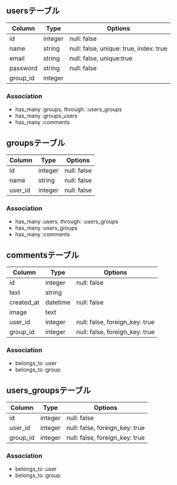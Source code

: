 ## usersテーブル

|Column|Type|Options|
|------|----|-------|
|id|integer|null: false|
|name|string|null: false, unique: true, index: true|
|email|string|null: false, unique:true|
|password|string|null: false|
|group_id|integer|

### Association
- has_many :groups, through: :users_groups
- has_many :groups_users
- has_many :comments

## groupsテーブル

|Column|Type|Options|
|------|----|-------|
|id|integer|null: false|
|name|string|null: false |
|user_id|integer|null: false|

### Association
- has_many :users, through: :users_groups
- has_many :users_groups
- has_many :comments

## commentsテーブル

|Column|Type|Options|
|------|----|-------|
|id|integer|null: false|
|text|string||
|created_at|datetime|null: false|
|image|text||
|user_id|integer|null: false, foreign_key: true|
|group_id|integer|null: false, foreign_key: true|

### Association
- belongs_to :user
- belongs_to :group

## users_groupsテーブル

|Column|Type|Options|
|------|----|-------|
|id|integer|null: false|
|user_id|integer|null: false, foreign_key: true|
|group_id|integer|null: false, foreign_key: true|

### Association
- belongs_to :user
- belongs_to :group

